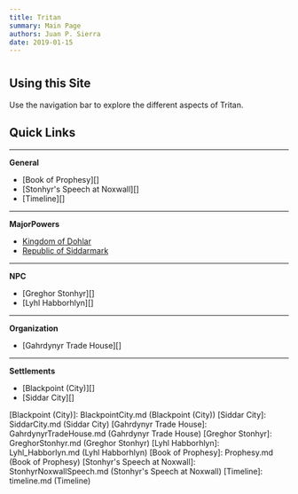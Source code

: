 ```yaml
---
title: Tritan
summary: Main Page
authors: Juan P. Sierra
date: 2019-01-15
---
```


# 


## Using this Site

Use the navigation bar to explore the different aspects of Tritan.

## Quick Links

*********
**General**

- [Book of Prophesy][]
- [Stonhyr's Speech at Noxwall][]
- [Timeline][]

*********
**MajorPowers**

- [Kingdom of Dohlar][]
- [Republic of Siddarmark][]

*********
**NPC**

- [Greghor Stonhyr][]
- [Lyhl Habborhlyn][]

*********
**Organization**

- [Gahrdynyr Trade House][]

*********
**Settlements**

- [Blackpoint (City)][]
- [Siddar City][]




[Kingdom of Dohlar]: Blackpoint.md (Kingdom of Dohlar)
[Republic of Siddarmark]: Republic.md (Republic of Siddarmark)
[Blackpoint (City)]: BlackpointCity.md (Blackpoint (City))
[Siddar City]: SiddarCity.md (Siddar City)
[Gahrdynyr Trade House]: GahrdynyrTradeHouse.md (Gahrdynyr Trade House)
[Greghor Stonhyr]: GreghorStonhyr.md (Greghor Stonhyr)
[Lyhl Habborhlyn]: Lyhl_Habborlyn.md (Lyhl Habborhlyn)
[Book of Prophesy]: Prophesy.md (Book of Prophesy)
[Stonhyr's Speech at Noxwall]: StonhyrNoxwallSpeech.md (Stonhyr's Speech at Noxwall)
[Timeline]: timeline.md (Timeline)